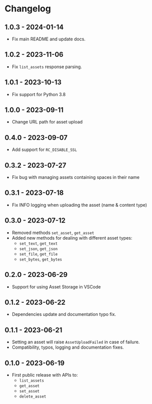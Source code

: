 # Changelog

## 1.0.3 - 2024-01-14

- Fix main README and update docs.

## 1.0.2 - 2023-11-06

- Fix `list_assets` response parsing.

## 1.0.1 - 2023-10-13

- Fix support for Python 3.8

## 1.0.0 - 2023-09-11

- Change URL path for asset upload

## 0.4.0 - 2023-09-07

- Add support for `RC_DISABLE_SSL`

## 0.3.2 - 2023-07-27

- Fix bug with managing assets containing spaces in their name

## 0.3.1 - 2023-07-18

- Fix INFO logging when uploading the asset (name & content type) 

## 0.3.0 - 2023-07-12

- Removed methods `set_asset`, `get_asset`
- Added new methods for dealing with different asset types:
    - `set_text`, `get_text`
    - `set_json`, `get_json`
    - `set_file`, `get_file`
    - `set_bytes`, `get_bytes`

## 0.2.0 - 2023-06-29

- Support for using Asset Storage in VSCode

## 0.1.2 - 2023-06-22

- Dependencies update and documentation typo fix.

## 0.1.1 - 2023-06-21

- Setting an asset will raise `AssetUploadFailed` in case of failure. 
- Compatibility, typos, logging and documentation fixes.

## 0.1.0 - 2023-06-19

- First public release with APIs to:
    - `list_assets`
    - `get_asset`
    - `set_asset`
    - `delete_asset`
